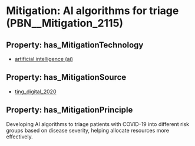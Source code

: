 # Mitigation: __AI algorithms for triage__ (PBN__Mitigation_2115)

## Property: has_MitigationTechnology

* [artificial intelligence (ai)](../Technology/PBN__Technology_1714)

## Property: has_MitigationSource

* [ting_digital_2020](../Article/PBN__Article_278)

## Property: has_MitigationPrinciple

Developing AI algorithms to triage patients with COVID-19 into different risk groups based on disease severity, helping allocate resources more effectively.

